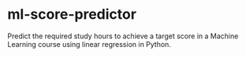 # ml-score-predictor
Predict the required study hours to achieve a target score in a Machine Learning course using linear regression in Python.
